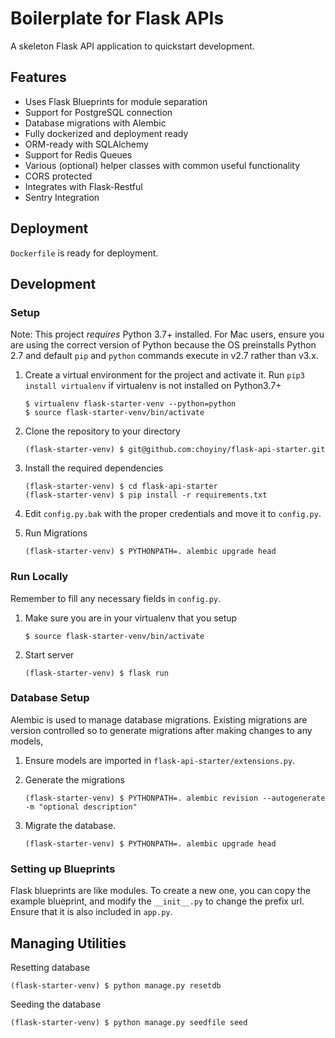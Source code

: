 # Boilerplate for Flask APIs
A skeleton Flask API application to quickstart development.

## Features
- Uses Flask Blueprints for module separation
- Support for PostgreSQL connection
- Database migrations with Alembic
- Fully dockerized and deployment ready
- ORM-ready with SQLAlchemy
- Support for Redis Queues
- Various (optional) helper classes with common useful functionality
- CORS protected
- Integrates with Flask-Restful
- Sentry Integration

## Deployment
`Dockerfile` is ready for deployment.

## Development
### Setup

Note: This project *requires* Python 3.7+ installed. For Mac users, ensure you are using the correct version of Python because the OS preinstalls Python 2.7 and default `pip` and `python` commands execute in v2.7 rather than v3.x.

1. Create a virtual environment for the project and activate it. Run `pip3 install virtualenv` if virtualenv is not installed on Python3.7+
    ```
    $ virtualenv flask-starter-venv --python=python
    $ source flask-starter-venv/bin/activate
    ```

3. Clone the repository to your directory
    ```
    (flask-starter-venv) $ git@github.com:choyiny/flask-api-starter.git
    ```

4. Install the required dependencies
    ```
    (flask-starter-venv) $ cd flask-api-starter
    (flask-starter-venv) $ pip install -r requirements.txt
    ```

5. Edit `config.py.bak` with the proper credentials and move it to `config.py`.
6. Run Migrations
    ```
    (flask-starter-venv) $ PYTHONPATH=. alembic upgrade head
    ```
    
### Run Locally
Remember to fill any necessary fields in `config.py`.
1. Make sure you are in your virtualenv that you setup
    ```
    $ source flask-starter-venv/bin/activate
    ```
2. Start server
    ```
    (flask-starter-venv) $ flask run
    ```

### Database Setup
Alembic is used to manage database migrations. Existing migrations are version controlled so to generate migrations after making changes to any models,
 
1. Ensure models are imported in `flask-api-starter/extensions.py`.
2. Generate the migrations
    ```
    (flask-starter-venv) $ PYTHONPATH=. alembic revision --autogenerate -m "optional description"
    ```

3. Migrate the database.
    ```
    (flask-starter-venv) $ PYTHONPATH=. alembic upgrade head
    ```

### Setting up Blueprints
Flask blueprints are like modules. To create a new one, you can copy the example blueprint, and modify the `__init__.py`
to change the prefix url. Ensure that it is also included in `app.py`.

    
## Managing Utilities
Resetting database
```
(flask-starter-venv) $ python manage.py resetdb
```
Seeding the database
```
(flask-starter-venv) $ python manage.py seedfile seed
```